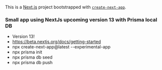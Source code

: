 This is a [Next.js](https://nextjs.org/) project bootstrapped with [`create-next-app`](https://github.com/vercel/next.js/tree/canary/packages/create-next-app).

### Small app using NextJs upcoming version 13 with Prisma local DB

- Version 13!
- https://beta.nextjs.org/docs/getting-started
- npx create-next-app@latest --experimental-app
- npx prisma init
- npx prisma db seed
- npx prisma db push
